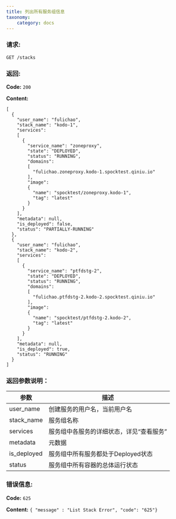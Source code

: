 ```yaml
---
title: 列出所有服务组信息
taxonomy:
    category: docs
---
```


### 请求:

    GET /stacks

### 返回:

**Code:** `200`

**Content:** 

```
[
  {
    "user_name": "fulichao",
    "stack_name": "kodo-1",
    "services":
    [
      {
        "service_name": "zoneproxy",
        "state": "DEPLOYED",
        "status": "RUNNING",
        "domains":
        [
          "fulichao.zoneproxy.kodo-1.spocktest.qiniu.io"
        ],
        "image":
        {
          "name": "spocktest/zoneproxy.kodo-1",
          "tag": "latest"
        }
      }
    ],
    "metadata": null,
    "is_deployed": false,
    "status": "PARTIALLY-RUNNING"
  },
  {
    "user_name": "fulichao",
    "stack_name": "kodo-2",
    "services":
    [
      {
        "service_name": "ptfdstg-2",
        "state": "DEPLOYED",
        "status": "RUNNING",
        "domains":
        [
          "fulichao.ptfdstg-2.kodo-2.spocktest.qiniu.io"
        ],
        "image":
        {
          "name": "spocktest/ptfdstg-2.kodo-2",
          "tag": "latest"
        }
      }
    ],
    "metadata": null,
    "is_deployed": true,
    "status": "RUNNING"
  }
]
```

### 返回参数说明：

|参数|描述|
|---|---|
|user_name|创建服务的用户名，当前用户名|
|stack_name|服务组名称|
|services|服务组中各服务的详细状态，详见“查看服务”|
|metadata|元数据|
|is_deployed|服务组中所有服务都处于Deployed状态|
|status|服务组中所有容器的总体运行状态|


### 错误信息:

**Code:** `625`
  
**Content:** `{ "message" : "List Stack Error", "code": "625"}`